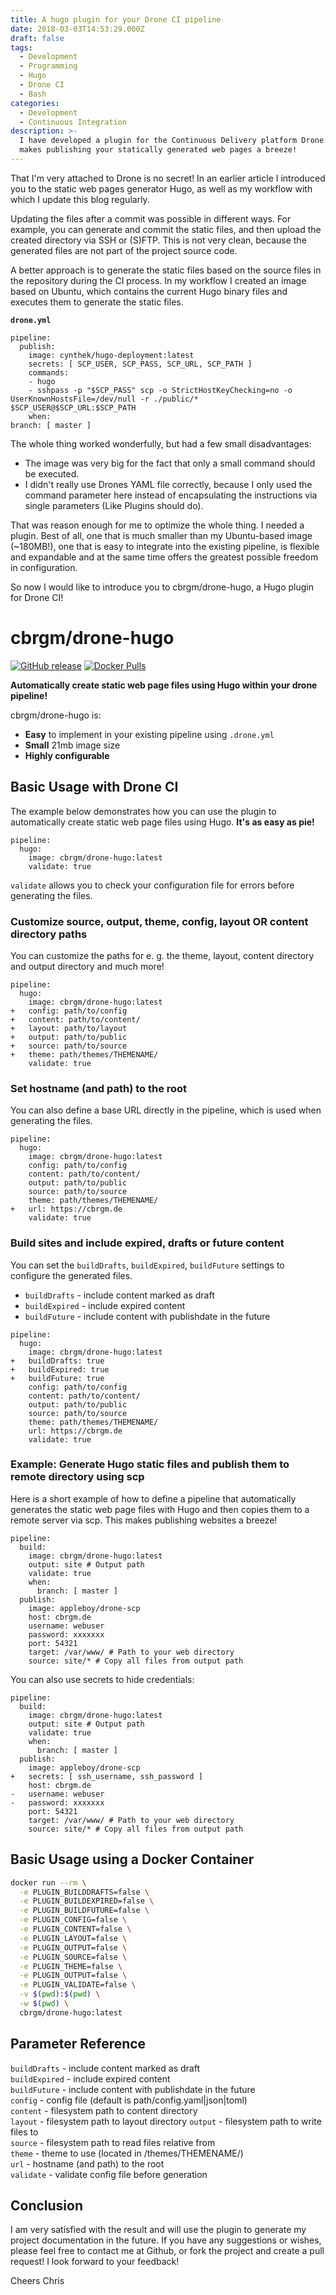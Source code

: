 ```yaml
---
title: A hugo plugin for your Drone CI pipeline
date: 2018-03-03T14:53:29.000Z
draft: false
tags:
  - Development
  - Programming
  - Hugo
  - Drone CI
  - Bash
categories:
  - Development
  - Continuous Integration
description: >-
  I have developed a plugin for the Continuous Delivery platform Drone.io. This
  makes publishing your statically generated web pages a breeze!
---
```


That I'm very attached to Drone is no secret! In an earlier article I introduced you to the static web pages generator Hugo, as well as my workflow with which I update this blog regularly.

Updating the files after a commit was possible in different ways. For example, you can generate and commit the static files, and then upload the created directory via SSH or (S)FTP. This is not very clean, because the generated files are not part of the project source code.

A better approach is to generate the static files based on the source files in the repository during the CI process. In my workflow I created an image based on Ubuntu, which contains the current Hugo binary files and executes them to generate the static files.

**`drone.yml`**

```
pipeline:
  publish:
    image: cynthek/hugo-deployment:latest
    secrets: [ SCP_USER, SCP_PASS, SCP_URL, SCP_PATH ]
    commands:
    - hugo
    - sshpass -p "$SCP_PASS" scp -o StrictHostKeyChecking=no -o UserKnownHostsFile=/dev/null -r ./public/* $SCP_USER@$SCP_URL:$SCP_PATH
    when:
branch: [ master ]
```

The whole thing worked wonderfully, but had a few small disadvantages:

- The image was very big for the fact that only a small command should be executed.
- I didn't really use Drones YAML file correctly, because I only used the command parameter here instead of encapsulating the instructions via single parameters (Like Plugins should do).

That was reason enough for me to optimize the whole thing. I needed a plugin. Best of all, one that is much smaller than my Ubuntu-based image (~180MB!), one that is easy to integrate into the existing pipeline, is flexible and expandable and at the same time offers the greatest possible freedom in configuration.

So now I would like to introduce you to cbrgm/drone-hugo, a Hugo plugin for Drone CI!

# cbrgm/drone-hugo

[![GitHub release](https://img.shields.io/github/release/cbrgm/drone-hugo.svg)](https://github.com/cbrgm/drone-hugo/releases) [![Docker Pulls](https://img.shields.io/docker/pulls/cbrgm/drone-hugo.svg)](https://hub.docker.com/r/cbrgm/drone-hugo/tags/)

**Automatically create static web page files using Hugo within your drone pipeline!**

cbrgm/drone-hugo is:

- **Easy** to implement in your existing pipeline using `.drone.yml`
- **Small** 21mb image size
- **Highly configurable**

## Basic Usage with Drone CI

The example below demonstrates how you can use the plugin to automatically create static web page files using Hugo. **It's as easy as pie!**

```
pipeline:
  hugo:
    image: cbrgm/drone-hugo:latest
    validate: true
```

`validate` allows you to check your configuration file for errors before generating the files.

### Customize source, output, theme, config, layout OR content directory paths

You can customize the paths for e. g. the theme, layout, content directory and output directory and much more!

```
pipeline:
  hugo:
    image: cbrgm/drone-hugo:latest
+   config: path/to/config
+   content: path/to/content/
+   layout: path/to/layout
+   output: path/to/public
+   source: path/to/source
+   theme: path/themes/THEMENAME/
    validate: true
```

### Set hostname (and path) to the root

You can also define a base URL directly in the pipeline, which is used when generating the files.

```
pipeline:
  hugo:
    image: cbrgm/drone-hugo:latest
    config: path/to/config
    content: path/to/content/
    output: path/to/public
    source: path/to/source
    theme: path/themes/THEMENAME/
+   url: https://cbrgm.de
    validate: true
```

### Build sites and include expired, drafts or future content

You can set the `buildDrafts`, `buildExpired`, `buildFuture` settings to configure the generated files.

- `buildDrafts` - include content marked as draft
- `buildExpired` - include expired content
- `buildFuture` - include content with publishdate in the future

```
pipeline:
  hugo:
    image: cbrgm/drone-hugo:latest
+   buildDrafts: true
+   buildExpired: true
+   buildFuture: true
    config: path/to/config
    content: path/to/content/
    output: path/to/public
    source: path/to/source
    theme: path/themes/THEMENAME/
    url: https://cbrgm.de
    validate: true
```

### **Example**: Generate Hugo static files and publish them to remote directory using scp

Here is a short example of how to define a pipeline that automatically generates the static web page files with Hugo and then copies them to a remote server via scp. This makes publishing websites a breeze!

```
pipeline:
  build:
    image: cbrgm/drone-hugo:latest
    output: site # Output path
    validate: true
    when:
      branch: [ master ]
  publish:
    image: appleboy/drone-scp
    host: cbrgm.de
    username: webuser
    password: xxxxxxx
    port: 54321
    target: /var/www/ # Path to your web directory
    source: site/* # Copy all files from output path
```

You can also use secrets to hide credentials:

```
pipeline:
  build:
    image: cbrgm/drone-hugo:latest
    output: site # Output path
    validate: true
    when:
      branch: [ master ]
  publish:
    image: appleboy/drone-scp
+   secrets: [ ssh_username, ssh_password ]
    host: cbrgm.de
-   username: webuser
-   password: xxxxxxx
    port: 54321
    target: /var/www/ # Path to your web directory
    source: site/* # Copy all files from output path
```

## Basic Usage using a Docker Container

```bash
docker run --rm \
  -e PLUGIN_BUILDDRAFTS=false \
  -e PLUGIN_BUILDEXPIRED=false \
  -e PLUGIN_BUILDFUTURE=false \
  -e PLUGIN_CONFIG=false \
  -e PLUGIN_CONTENT=false \
  -e PLUGIN_LAYOUT=false \
  -e PLUGIN_OUTPUT=false \
  -e PLUGIN_SOURCE=false \
  -e PLUGIN_THEME=false \
  -e PLUGIN_OUTPUT=false \
  -e PLUGIN_VALIDATE=false \
  -v $(pwd):$(pwd) \
  -w $(pwd) \
  cbrgm/drone-hugo:latest
```

## Parameter Reference

`buildDrafts` - include content marked as draft<br>
`buildExpired` - include expired content<br>
`buildFuture` - include content with publishdate in the future<br>
`config` - config file (default is path/config.yaml|json|toml)<br>
`content` - filesystem path to content directory<br>
`layout` - filesystem path to layout directory `output` - filesystem path to write files to<br>
`source` - filesystem path to read files relative from<br>
`theme` - theme to use (located in /themes/THEMENAME/)<br>
`url` - hostname (and path) to the root<br>
`validate` - validate config file before generation

## Conclusion

I am very satisfied with the result and will use the plugin to generate my project documentation in the future. If you have any suggestions or wishes, please feel free to contact me at Github, or fork the project and create a pull request! I look forward to your feedback!

Cheers Chris
